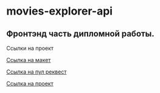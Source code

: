 # movies-explorer-api
## Фронтэнд часть дипломной работы.

Ссылки на проект

[Ссылка на макет](https://www.figma.com/file/6FMWkB94wE7KTkcCgUXtnC/%D0%94%D0%B8%D0%BF%D0%BB%D0%BE%D0%BC%D0%BD%D1%8B%D0%B9-%D0%BF%D1%80%D0%BE%D0%B5%D0%BA%D1%82?type=design&node-id=1-2798&mode=dev)

[Ссылка на пул реквест](https://github.com/OksanaZ2608/movies-explorer-frontend/pull/2)

[Ссылка на проект](https://oksanamovies.nomoredomainsrocks.ru/)